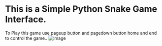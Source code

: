 # This is a Simple Python Snake Game Interface.
To Play this game use pageup button and pagedown button home and end to control the game..
![image](https://github.com/user-attachments/assets/a5e7f99a-d72d-426b-9314-d7d220ac5216)
